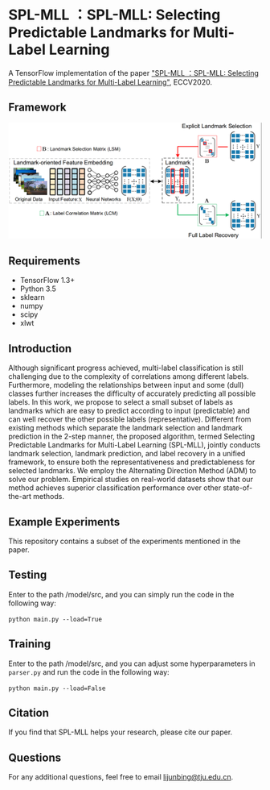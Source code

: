 # SPL-MLL ：SPL-MLL: Selecting Predictable Landmarks for Multi-Label Learning
A TensorFlow implementation of the paper ["SPL-MLL ：SPL-MLL: Selecting Predictable Landmarks for Multi-Label Learning"](https://github.com/yidaiqiushen/SPL-MLL/blob/master/paper/SPL-MLL.pdf), ECCV2020.

## Framework
![avatar](https://github.com/yidaiqiushen/SPL-MLL/blob/master/Framework/Framework.png)

## Requirements
- TensorFlow 1.3+  
- Python 3.5  
- sklearn  
- numpy  
- scipy
- xlwt

## Introduction
Although significant progress achieved, multi-label classification is still challenging due to the complexity of correlations among different labels. Furthermore, modeling the relationships between input and some (dull) classes further increases the difficulty of accurately predicting all possible labels. In this work, we propose to select a small subset of labels as landmarks which are easy to predict according to input (predictable) and can well recover the other possible labels (representative).
Different from existing methods which separate the landmark selection and landmark prediction in the 2-step manner, the proposed algorithm, termed Selecting Predictable Landmarks for Multi-Label Learning (SPL-MLL), jointly conducts landmark selection, landmark prediction, and label recovery in a unified framework, to ensure both the representativeness and predictableness for selected landmarks. We employ the Alternating Direction Method (ADM) to solve our problem. Empirical studies on real-world datasets show that our method achieves superior classification performance over other state-of-the-art methods.

## Example Experiments
This repository contains a subset of the experiments mentioned in the paper.

## Testing
Enter to the path /model/src, and you can simply run the code in the following way:  

  `python main.py --load=True`
  
## Training
Enter to the path /model/src, and you can adjust some hyperparameters in `parser.py` and run the code in the following way:  

  `python main.py --load=False`
  
## Citation
If you find that SPL-MLL helps your research, please cite our paper.

## Questions
For any additional questions, feel free to email lijunbing@tju.edu.cn.

  
 



